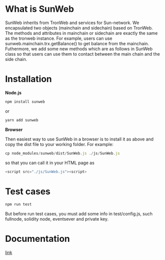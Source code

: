# What is SunWeb

SunWeb inherits from TronWeb and services for Sun-network. We  encapsulated two objects (mainchain and sidechain) based on TronWeb. The methods and attributes in mainchain or sidechain are exactly the same as the tronweb instance. For example, users can use sunweb.mainchain.trx.getBalance() to get balance from the mainchain. Futhermore, we add some new methods which are as follows in SunWeb class so that users can use them to contact between the main chain and the side chain. 

# Installation

<strong>Node.js</strong>

```javascript
npm install sunweb
```

or

```javascript
yarn add sunweb
```

<strong>Browser</strong>

Then easiest way to use SunWeb in a browser is to install it as above and copy the dist file to your working folder. For example:

```javascript
cp node_modules/sunweb/dist/SunWeb.js ./js/SunWeb.js
```

so that you can call it in your HTML page as

```javascript
<script src="./js/SunWeb.js"><script>
```
# Test cases

```javascript
npm run test
```
But before run test cases, you must add some info in test/config.js, such fullnode, solidity node, eventsever and private key.

# Documentation

[link](link)